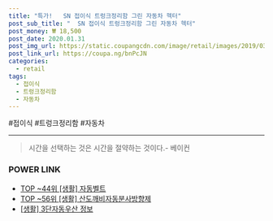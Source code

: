 ```yaml
--- 
title: "특가!   SN 접이식 트렁크정리함 그린 자동차 헥터" 
post_sub_title: "  SN 접이식 트렁크정리함 그린 자동차 헥터" 
post_money: ₩ 18,500 
post_date: 2020.01.31 
post_img_url: https://static.coupangcdn.com/image/retail/images/2019/03/29/17/7/0ca5d3c6-de54-439c-8289-7a9fabdc7e8a.jpg 
post_link_url: https://coupa.ng/bnPcJN 
categories: 
  - retail 
tags: 
  - 접이식 
  - 트렁크정리함 
  - 자동차 
--- 
```

  #접이식 #트렁크정리함 #자동차 
<hr> 

> 시간을 선택하는 것은 시간을 절약하는 것이다.- 베이컨 


### POWER LINK

* <a href="https://blog.naver.com/an0733/221786127860" target="_blank"> TOP ~44위 [생활] 자동벨트</a>
* <a href="https://blog.naver.com/fasyy4321/221776436614" target="_blank"> TOP ~56위 [생활] 산도깨비자동분사방향제</a>
* <a href="https://blog.naver.com/sakai111/221768412443" target="_blank"> [생활] 3단자동우산 정보 </a>
